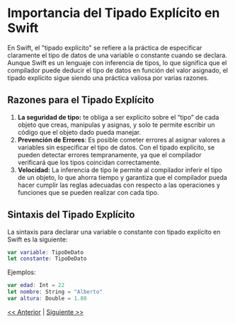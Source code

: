 # Importancia del Tipado Explícito en Swift

En Swift, el "tipado explícito" se refiere a la práctica de especificar claramente el tipo de datos de una variable o constante cuando se declara. Aunque Swift es un lenguaje con inferencia de tipos, lo que significa que el compilador puede deducir el tipo de datos en función del valor asignado, el tipado explícito sigue siendo una práctica valiosa por varias razones.

## Razones para el Tipado Explícito


1. **La seguridad de tipo:** te obliga a ser explícito sobre el “tipo” de cada objeto que creas, manipulas y asignas, y solo te permite escribir un código que el objeto dado pueda manejar.
2. **Prevención de Errores**: Es posible cometer errores al asignar valores a variables sin especificar el tipo de datos. Con el tipado explícito, se pueden detectar errores tempranamente, ya que el compilador verificará que los tipos coincidan correctamente.
3. **Velocidad:** La inferencia de tipo le permite al compilador inferir el tipo de un objeto, lo que ahorra tiempo y garantiza que el compilador pueda hacer cumplir las reglas adecuadas con respecto a las operaciones y funciones que se pueden realizar con cada tipo.

## Sintaxis del Tipado Explícito

La sintaxis para declarar una variable o constante con tipado explícito en Swift es la siguiente:

```swift
var variable: TipoDeDato
let constante: TipoDeDato
```
Ejemplos: 

```swift
var edad: Int = 22
let nombre: String = "Alberto"
var altura: Double = 1.80
```
[<< Anterior](../TiposDeDatos) | [Siguiente >>](../Operadores)
